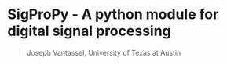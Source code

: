 # SigProPy - A python module for digital signal processing

> Joseph Vantassel, University of Texas at Austin
